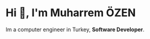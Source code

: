 <h1>Hi 👋, I'm Muharrem ÖZEN</h1>

<p>Im a computer engineer in Turkey, <strong>Software Developer</strong>.</p>

